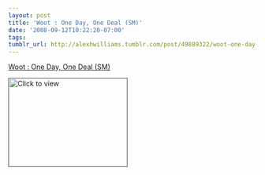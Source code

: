 ```yaml
---
layout: post
title: 'Woot : One Day, One Deal (SM)'
date: '2008-09-12T10:22:20-07:00'
tags: 
tumblr_url: http://alexhwilliams.tumblr.com/post/49889322/woot-one-day-one-deal-sm
---
```

<a href="https://www.iterasi.net/OpenViewer.aspx?sqrlitid=7EV1WV06h0GbsOgSdts3eg">Woot : One Day, One Deal (SM)</a><br/><p><a href="https://www.iterasi.net/OpenViewer.aspx?sqrlitid=7EV1WV06h0GbsOgSdts3eg" target="_blank"> <img src="http://AssetHost01a.iterasi.net/ec2eb670e447/94d5ad32ba6b/ff6f9e86baa1/49c23ce8136d/f6701372-e86f-4a71-84f3-92eaab79e3e8/thumbnail.jpg???20080912172302???N6DrO8wrPTOrWtbV4AW5tGX96fAB6PkR/cENvme7eDzooKlzX3IhFbs6dG+GBLAfbVSyapLwef2wzeuP2K9Cw7J1ILCfYsl+EWdN0HIinAGgEIG5NqHWjpPPYtRjxanD/K+XYZ9O6owS7dHoKrN7QNb2diF2B+TRuw5wtj9LqlI=" width="240" height="180" style="border:solid 1px #666" alt="Click to view"/></a></p>
